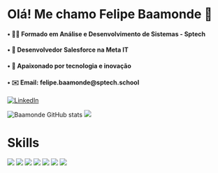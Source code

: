 <h1> Olá! Me chamo Felipe Baamonde 👋 </h1>
<h4>• 👨‍💻 Formado em Análise e Desenvolvimento de Sistemas - Sptech</h4> 
<h4> • 📍 Desenvolvedor Salesforce na Meta IT</h4>
<h4>• 🚀 Apaixonado por tecnologia e inovação</h4> 
<h4>• ✉️ Email: felipe.baamonde@sptech.school</h4> 

[![LinkedIn](https://img.shields.io/badge/LinkedIn-0077B5?style=for-the-badge&logo=linkedin&logoColor=white)](https://www.linkedin.com/in/felipe-baamonde-310002196/)

![Baamonde GitHub stats](https://github-readme-stats.vercel.app/api?username=Felipe-Baamonde&show_icons=true&theme=radical)
<img src= "https://github-readme-stats.vercel.app/api/top-langs?username=Felipe-Baamonde&theme=radical&show_icons=true&locale=en&layout=compact">

<h1>Skills</h1>
<div style="display: inline_block">
<img src= "https://img.shields.io/badge/HTML5-E34F26?style=for-the-badge&logo=html5&logoColor=white">
<img src= "https://img.shields.io/badge/CSS3-1572B6?style=for-the-badge&logo=css3&logoColor=white">
<img src= "https://img.shields.io/badge/JavaScript-F7DF1E?style=for-the-badge&logo=javascript&logoColor=black">
<img src= "https://img.shields.io/badge/Java-ED8B00?style=for-the-badge&logo=openjdk&logoColor=white">
<img src= "https://img.shields.io/badge/Node.js-43853D?style=for-the-badge&logo=node.js&logoColor=white">
<img src= "https://img.shields.io/badge/MySQL-005C84?style=for-the-badge&logo=mysql&logoColor=white">
<img src= "https://img.shields.io/badge/Salesforce-00A1E0?style=for-the-badge&logo=Salesforce&logoColor=white">
<div/>
